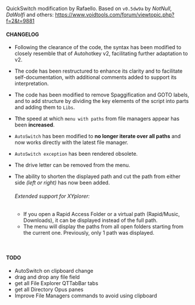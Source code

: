 QuickSwitch modification by Rafaello. Based on `v0.5dw9a` by *NotNull*, *DaWolfi* and others: https://www.voidtools.com/forum/viewtopic.php?f=2&t=9881
		

#### CHANGELOG

- Following the clearance of the code, the syntax has been modified to closely resemble that of Autohotkey v2, facilitating further adaptation to v2.

- The code has been restructured to enhance its clarity and to facilitate self-documentation, with additional comments added to support its interpretation.

- The code has been modified to remove Spaggification and GOTO labels, and to add structure by dividing the key elements of the script into parts and adding them to `Libs`.

- Tthe speed at which `menu with paths` from file managers appear has been **increased**.

- `AutoSwitch` has been modified to **no longer iterate over all paths** and now works directly with the latest file manager.

- `AutoSwitch exception` has been rendered obsolete.

- The drive letter can be removed from the menu.

- The ability to shorten the displayed path and cut the path from either side *(left or right)* has now been added.

  

  

  ###### Extended support for XYplorer:
  
  - If you open a Rapid Access Folder or a virtual path (Rapid/Music, Downloads), it can be displayed instead of the full path.
  - The menu will display the paths from all open folders starting from the current one. Previously, only 1 path was displayed.
  
  ​		

#### TODO

- AutoSwitch on clipboard change
- drag and drop any file field
- get all File Explorer QTTabBar tabs
- get all Directory Opus panes
- Improve File Managers commands to avoid using clipboard

